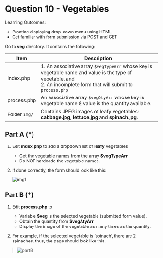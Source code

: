 # Question 10 - Vegetables

Learning Outcomes:

- Practice displaying drop-down menu using HTML
- Get familiar with form submission via POST and GET

Go to **veg** directory. It contains the following:

|Item            | Description          |
|----------------|----------------------|
|index.php       | 1. An associative array `$vegTypeArr` whose key is vegetable name and value is the type of vegetable, and <br/> 2. An incomplete form that will submit to `process.php`|
|process.php     |An associative array `$vegQtyArr` whose key is vegetable name & value is the quantity available.
|Folder `img/` | Contains JPEG images of leafy vegetables: **cabbage.jpg**, **lettuce.jpg** and **spinach.jpg**.

## Part A (*)

1. Edit **index.php** to add a dropdown list of **leafy** vegetables

    - Get the vegetable names from the array **$vegTypeArr**
    - Do NOT hardcode the vegetable names.

1. If done correctly, the form should look like this:

    ![img1](https://i.imgur.com/D7bSPao.png)

## Part B (*)

1. Edit **process.php** to
    - Variable **$veg** is the selected vegetable (submitted form value).
    - Obtain the quantity from **$vegAtyArr**
    - Display the image of the vegetable as many times as the quantity.

1. For example, if the selected vegetable is ‘spinach’, there are 2 spinaches, thus, the page should look like this.

> ![partB](https://i.imgur.com/5M9nf0K.png)
